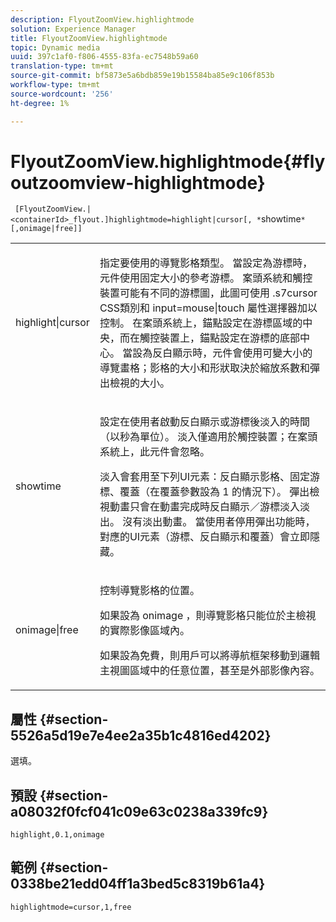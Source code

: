 ```yaml
---
description: FlyoutZoomView.highlightmode
solution: Experience Manager
title: FlyoutZoomView.highlightmode
topic: Dynamic media
uuid: 397c1af0-f806-4555-83fa-ec7548b59a60
translation-type: tm+mt
source-git-commit: bf5873e5a6bdb859e19b15584ba85e9c106f853b
workflow-type: tm+mt
source-wordcount: '256'
ht-degree: 1%

---
```



# FlyoutZoomView.highlightmode{#flyoutzoomview-highlightmode}

` [FlyoutZoomView.|<containerId>_flyout.]highlightmode=highlight|cursor[, *`showtime`*[,onimage|free]]`

<table id="table_C6F4C663099F40698874731590A22924"> 
 <tbody> 
  <tr> 
   <td colname="col1"> <p> <span class="codeph"> highlight|cursor  </span> </p> </td> 
   <td colname="col2"> <p> 指定要使用的導覽影格類型。 當設定為<span class="codeph">游標</span>時，元件使用固定大小的參考游標。 案頭系統和觸控裝置可能有不同的游標圖，此圖可使用<span class="codeph"> .s7cursor </span> CSS類別和<span class="codeph"> input=mouse|touch </span>屬性選擇器加以控制。 在案頭系統上，錨點設定在游標區域的中央，而在觸控裝置上，錨點設定在游標的底部中心。 當設為<span class="codeph">反白顯示</span>時，元件會使用可變大小的導覽畫格；影格的大小和形狀取決於縮放系數和彈出檢視的大小。 </p> </td> 
  </tr> 
  <tr> 
   <td colname="col1"> <p> <span class="codeph"> <span class="varname"> showtime  </span> </span> </p> </td> 
   <td colname="col2"> <p> 設定在使用者啟動反白顯示或游標後淡入的時間（以秒為單位）。 淡入僅適用於觸控裝置；在案頭系統上，此元件會忽略。 </p> <p>淡入會套用至下列UI元素：反白顯示影格、固定游標、覆蓋（在<span class="codeph">覆蓋</span>參數設為<span class="codeph"> 1 </span>的情況下）。 彈出檢視動畫只會在動畫完成時反白顯示／游標淡入淡出。 沒有淡出動畫。 當使用者停用彈出功能時，對應的UI元素（游標、反白顯示和覆蓋）會立即隱藏。 </p> </td> 
  </tr> 
  <tr> 
   <td colname="col1"> <p> <span class="codeph"> onimage|free  </span> </p> </td> 
   <td colname="col2"> <p> 控制導覽影格的位置。 </p> <p>如果設為<span class="codeph"> onimage </span>，則導覽影格只能位於主檢視的實際影像區域內。 </p> <p>如果設為<span class="codeph">免費</span>，則用戶可以將導航框架移動到邏輯主視圖區域中的任意位置，甚至是外部影像內容。 </p> </td> 
  </tr> 
 </tbody> 
</table>

## 屬性 {#section-5526a5d19e7e4ee2a35b1c4816ed4202}

選填。

## 預設 {#section-a08032f0fcf041c09e63c0238a339fc9}

`highlight,0.1,onimage`

## 範例 {#section-0338be21edd04ff1a3bed5c8319b61a4}

`highlightmode=cursor,1,free`
